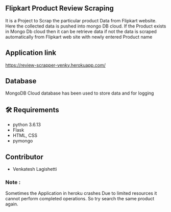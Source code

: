 ## Flipkart Product Review Scraping 
It is a Project to Scrap the particular product Data from Flipkart website. 
Here the collected data is pushed into mongo DB cloud. If the Product exists in Mongo Db cloud then it can be retrieve data
if not the data is scraped automatically from Flipkart web site with newly entered Product name

## Application link
https://review-scrapper-venky.herokuapp.com/

## Database
MongoDB Cloud database has been used to store data and for logging

## :hammer_and_wrench: Requirements
- python 3.6.13
- Flask
- HTML, CSS
- pymongo

## Contributor
- Venkatesh Lagishetti

### Note :
 Sometimes the Application in heroku crashes 
 Due to limited resources it cannot perform completed operations. 
 So try search the same product again. 

